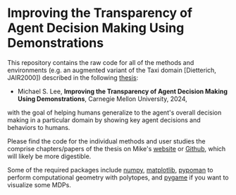 # Improving the Transparency of Agent Decision Making Using Demonstrations

This repository contains the raw code for all of the methods and environments (e.g. an augmented variant of the Taxi domain [Dietterich, JAIR2000]) described in the following [thesis](https://symikelee.github.io/papers/ml5_phd_ri_2024.pdf): 

- Michael S. Lee, **Improving the Transparency of Agent Decision Making Using Demonstrations**, Carnegie Mellon University, 2024,

with the goal of helping humans generalize to the agent's overall decision making in a particular domain by showing key agent decisions and behaviors to humans.

Please find the code for the individual methods and user studies the comprise chapters/papers of the thesis on Mike's [website](https://symikelee.github.io/) or [Github](https://github.com/symikelee/), which will likely be more digestible. 

Some of the required packages include [numpy](http://www.numpy.org/), [matplotlib](http://matplotlib.org/), [pypoman](https://github.com/stephane-caron/pypoman) to perform computational geometry with polytopes, and [pygame](http://www.pygame.org/news) if you want to visualize some MDPs.
